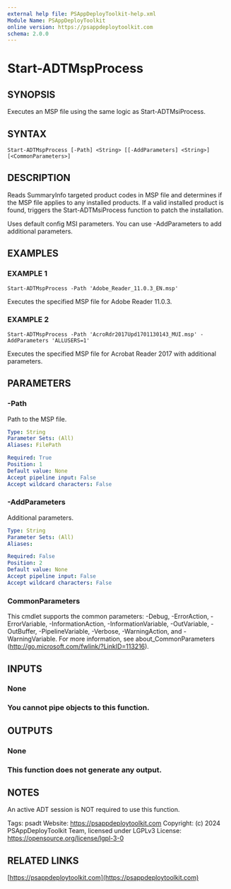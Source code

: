 ```yaml
---
external help file: PSAppDeployToolkit-help.xml
Module Name: PSAppDeployToolkit
online version: https://psappdeploytoolkit.com
schema: 2.0.0
---
```


# Start-ADTMspProcess

## SYNOPSIS
Executes an MSP file using the same logic as Start-ADTMsiProcess.

## SYNTAX

```
Start-ADTMspProcess [-Path] <String> [[-AddParameters] <String>] [<CommonParameters>]
```

## DESCRIPTION
Reads SummaryInfo targeted product codes in MSP file and determines if the MSP file applies to any installed products.
If a valid installed product is found, triggers the Start-ADTMsiProcess function to patch the installation.

Uses default config MSI parameters.
You can use -AddParameters to add additional parameters.

## EXAMPLES

### EXAMPLE 1
```
Start-ADTMspProcess -Path 'Adobe_Reader_11.0.3_EN.msp'
```

Executes the specified MSP file for Adobe Reader 11.0.3.

### EXAMPLE 2
```
Start-ADTMspProcess -Path 'AcroRdr2017Upd1701130143_MUI.msp' -AddParameters 'ALLUSERS=1'
```

Executes the specified MSP file for Acrobat Reader 2017 with additional parameters.

## PARAMETERS

### -Path
Path to the MSP file.

```yaml
Type: String
Parameter Sets: (All)
Aliases: FilePath

Required: True
Position: 1
Default value: None
Accept pipeline input: False
Accept wildcard characters: False
```

### -AddParameters
Additional parameters.

```yaml
Type: String
Parameter Sets: (All)
Aliases:

Required: False
Position: 2
Default value: None
Accept pipeline input: False
Accept wildcard characters: False
```

### CommonParameters
This cmdlet supports the common parameters: -Debug, -ErrorAction, -ErrorVariable, -InformationAction, -InformationVariable, -OutVariable, -OutBuffer, -PipelineVariable, -Verbose, -WarningAction, and -WarningVariable.
For more information, see about_CommonParameters (http://go.microsoft.com/fwlink/?LinkID=113216).

## INPUTS

### None
### You cannot pipe objects to this function.
## OUTPUTS

### None
### This function does not generate any output.
## NOTES
An active ADT session is NOT required to use this function.

Tags: psadt
Website: https://psappdeploytoolkit.com
Copyright: (c) 2024 PSAppDeployToolkit Team, licensed under LGPLv3
License: https://opensource.org/license/lgpl-3-0

## RELATED LINKS

[https://psappdeploytoolkit.com](https://psappdeploytoolkit.com)

